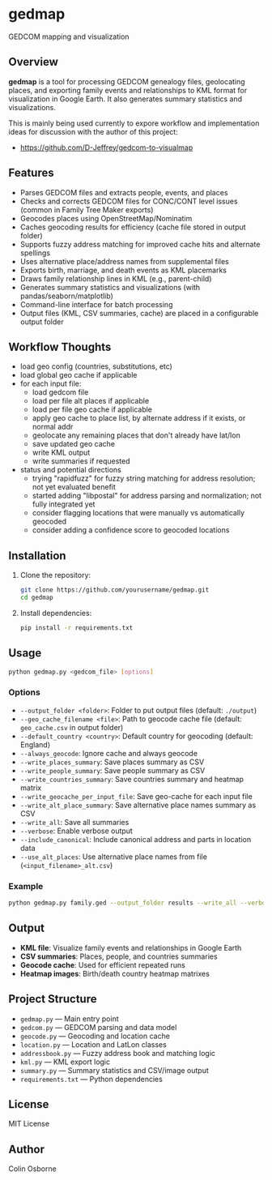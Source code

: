 # gedmap

GEDCOM mapping and visualization

## Overview

**gedmap** is a tool for processing GEDCOM genealogy files, geolocating places, and exporting family events and relationships to KML format for visualization in Google Earth. It also generates summary statistics and visualizations.

This is mainly being used currently to expore workflow and implementation ideas for discussion with the author of this project:
- https://github.com/D-Jeffrey/gedcom-to-visualmap

## Features

- Parses GEDCOM files and extracts people, events, and places
- Checks and corrects GEDCOM files for CONC/CONT level issues (common in Family Tree Maker exports)
- Geocodes places using OpenStreetMap/Nominatim
- Caches geocoding results for efficiency (cache file stored in output folder)
- Supports fuzzy address matching for improved cache hits and alternate spellings
- Uses alternative place/address names from supplemental files
- Exports birth, marriage, and death events as KML placemarks
- Draws family relationship lines in KML (e.g., parent-child)
- Generates summary statistics and visualizations (with pandas/seaborn/matplotlib)
- Command-line interface for batch processing
- Output files (KML, CSV summaries, cache) are placed in a configurable output folder

## Workflow Thoughts
- load geo config (countries, substitutions, etc)
- load global geo cache if applicable
- for each input file:
  - load gedcom file
  - load per file alt places if applicable
  - load per file geo cache if applicable
  - apply geo cache to place list, by alternate address if it exists, or normal addr
  - geolocate any remaining places that don't already have lat/lon
  - save updated geo cache
  - write KML output
  - write summaries if requested
- status and potential directions
  - trying "rapidfuzz" for fuzzy string matching for address resolution; not yet evaluated benefit
  - started adding "libpostal" for address parsing and normalization; not fully integrated yet
  - consider flagging locations that were manually vs automatically geocoded
  - consider adding a confidence score to geocoded locations

## Installation

1. Clone the repository:
    ```sh
    git clone https://github.com/yourusername/gedmap.git
    cd gedmap
    ```

2. Install dependencies:
    ```sh
    pip install -r requirements.txt
    ```

## Usage

```sh
python gedmap.py <gedcom_file> [options]
```

### Options

- `--output_folder <folder>`: Folder to put output files (default: `./output`)
- `--geo_cache_filename <file>`: Path to geocode cache file (default: `geo_cache.csv` in output folder)
- `--default_country <country>`: Default country for geocoding (default: England)
- `--always_geocode`: Ignore cache and always geocode
- `--write_places_summary`: Save places summary as CSV
- `--write_people_summary`: Save people summary as CSV
- `--write_countries_summary`: Save countries summary and heatmap matrix
- `--write_geocache_per_input_file`: Save geo-cache for each input file
- `--write_alt_place_summary`: Save alternative place names summary as CSV
- `--write_all`: Save all summaries
- `--verbose`: Enable verbose output
- `--include_canonical`: Include canonical address and parts in location data
- `--use_alt_places`: Use alternative place names from file (`<input_filename>_alt.csv`)

### Example

```sh
python gedmap.py family.ged --output_folder results --write_all --verbose
```

## Output

- **KML file**: Visualize family events and relationships in Google Earth
- **CSV summaries**: Places, people, and countries summaries
- **Geocode cache**: Used for efficient repeated runs
- **Heatmap images**: Birth/death country heatmap matrixes

## Project Structure

- `gedmap.py` — Main entry point
- `gedcom.py` — GEDCOM parsing and data model
- `geocode.py` — Geocoding and location cache
- `location.py` — Location and LatLon classes
- `addressbook.py` — Fuzzy address book and matching logic
- `kml.py` — KML export logic
- `summary.py` — Summary statistics and CSV/image output
- `requirements.txt` — Python dependencies

## License

MIT License

## Author

Colin Osborne
